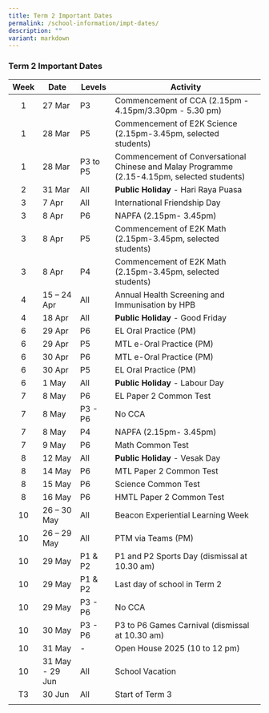```yaml
---
title: Term 2 Important Dates
permalink: /school-information/impt-dates/
description: ""
variant: markdown
---
```

### Term 2 Important Dates

| Week | Date | Levels | Activity |
|:---:| -------- | --- | --- |
| 1 | 27 Mar | P3 | Commencement of CCA (2.15pm - 4.15pm/3.30pm - 5.30 pm) |
| 1 | 28 Mar | P5 | Commencement of E2K Science (2.15pm-3.45pm, selected students) |
| 1 | 28 Mar | P3 to P5 | Commencement of Conversational Chinese and Malay Programme (2.15-4.15pm, selected students) |
| 2 | 31 Mar | All | **Public Holiday** - Hari Raya Puasa |
| 3 | 7 Apr | All | International Friendship Day |
| 3 | 8 Apr | P6 | NAPFA (2.15pm- 3.45pm) |
| 3 | 8 Apr | P5 | Commencement of E2K Math (2.15pm-3.45pm, selected students) |
| 3 | 8 Apr | P4 | Commencement of E2K Math (2.15pm-3.45pm, selected students) |
| 4 | 15 – 24 Apr | All | Annual Health Screening and Immunisation by HPB |
| 4 | 18 Apr | All |  **Public Holiday** - Good Friday |
| 6 | 29 Apr | P6 | EL Oral Practice (PM) |
| 6 | 29 Apr | P5 | MTL e-Oral Practice (PM) |
| 6 | 30 Apr | P6 | MTL e-Oral Practice (PM) |
| 6 | 30 Apr | P5 | EL Oral Practice (PM) |
| 6 | 1 May | All | **Public Holiday** - Labour Day |
| 7 | 8 May | P6 | EL Paper 2 Common Test |
| 7 | 8 May | P3 - P6 | No CCA |
| 7 | 8 May | P4 | NAPFA (2.15pm- 3.45pm) |
| 7 | 9 May | P6 | Math Common Test |
| 8 | 12 May | All | **Public Holiday** - Vesak Day |
| 8 | 14 May | P6 | MTL Paper 2 Common Test |
| 8 | 15 May | P6 | Science Common Test |
| 8 | 16 May | P6 | HMTL Paper 2 Common Test |
| 10 | 26 – 30 May | All | Beacon Experiential Learning Week |
| 10 | 26 – 29 May | All | PTM via Teams (PM) |
| 10 | 29 May | P1 & P2 | P1 and P2 Sports Day (dismissal at 10.30 am) |
| 10 | 29 May | P1 & P2 | Last day of school in Term 2 |
| 10 | 29 May | P3 - P6 | No CCA |
| 10 | 30 May | P3 - P6 | P3 to P6 Games Carnival (dismissal at 10.30 am) |
| 10 | 31 May | - | Open House 2025 (10 to 12 pm) |
| 10 | 31 May - 29 Jun | All | School Vacation |
| T3 | 30 Jun | All | Start of Term 3 |
|  |  |  |  |
